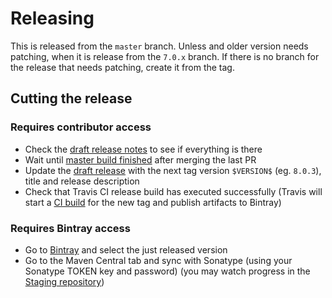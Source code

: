 # Releasing

This is released from the `master` branch. Unless and older version needs patching, when it is release from the `7.0.x` branch. If there is no branch for the release that needs patching, create it from the tag.

## Cutting the release

### Requires contributor access

- Check the [draft release notes](https://github.com/playframework/play-mailer/releases) to see if everything is there
- Wait until [master build finished](https://travis-ci.com/github/playframework/play-mailer/builds) after merging the last PR
- Update the [draft release](https://github.com/playframework/play-mailer/releases) with the next tag version `$VERSION$` (eg. `8.0.3`), title and release description
- Check that Travis CI release build has executed successfully (Travis will start a [CI build](https://travis-ci.com/github/playframework/play-mailer/builds) for the new tag and publish artifacts to Bintray)

### Requires Bintray access

- Go to [Bintray](https://bintray.com/playframework/maven/play-mailer) and select the just released version
- Go to the Maven Central tab and sync with Sonatype (using your Sonatype TOKEN key and password) (you may watch progress in the [Staging repository](https://oss.sonatype.org/#stagingRepositories))
